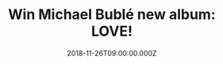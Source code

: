 ---
campaign-uuid: "c-bfe252e9-99fd-4417-9fa3-67f85b2defcf"
type: "Competition"
category: "Music"
date: "2018-11-26T09:00:00.000Z"
end-date: "2018-12-26T23:59:00.000Z"
disable-form: false
is_promoted: false
has_entry_page: true
title: "Win Michael Bublé new album: LOVE!"
competition-description: "<p>Calling all Michael Bublé fans! Big news for YOU! We\
  \ are giving away the brand new album of the global superstar Michael Bublé: LOVE.\
  \ This is his first studio album in two years and we are sure you won’t want to\
  \ miss it. The Canadian singer-songwriter returned to the studio with a new perspective\
  \ on life and a renewed commitment to honouring the music he has always loved</p>\n\
  <p>Want it? Click below for a chance to win!</p>\n"
hero-header: "Win Michael Bublé new album: LOVE!"
terms-confirmation: "N/A"
banner-img: "https://assets.expresslyapp.com/asset-5df17d0e-d497-4ed3-8b9f-518ca694b5e9.jpg"
logo-left-href: "http://club.expressly.io"
logo-left-image: "https://assets.expresslyapp.com/asset-3b50962f-7c60-4b07-83db-12d98176c2cd.jpg"
logo-left-title: "expressly club"
bg-image-hero: "https://assets.expresslyapp.com/asset-640d7f74-698c-4b24-a62c-930cac290649.jpg"
bg-image-first: "https://assets.expresslyapp.com/asset-d730f012-2e5d-4f55-b709-bfef87c75981.jpg"
section1-content: "<p>This amazing album is co-produced by Bublé himsef. He brings\
  \ new love to several rich classics from the American Songbook. The album opens\
  \ with the idealistic and dreamy “When I Fall In Love.” It also includes a haunting\
  \ take on another Rogers & Hart standard, “My Funny Valentine.” Other standouts\
  \ are an ebullient “When You’re Smiling,” a swinging “Such A Night” as well as Bublé\
  ’s hand-picked favourites including “Unforgettable,” “Help Me Make It Through The\
  \ Night,” and “I Only Have Eyes For You.’’.</p>\n<p>Michael Bublé has sold over\
  \ 60 million records worldwide, performed hundreds of sold-out shows around the\
  \ globe, and won four Grammys and multiple Juno Awards during the course of his\
  \ extraordinary career. The Deluxe CD includes 2 bonus tracks and a 16 page booklet.”\
  </p>\n<p>Enter the form below for a chance to win this incredible album and get\
  \ ready to feel delighted by Michael Bublé lovely voice. Good luck!</p>\n"
entry-title: "Win Michael Bublé new album: LOVE!"
entry-content: "<p>Enter the draw to win Michael Bublé new album: LOVE before 23:59\
  \ on 26th of December 2018.</p>\n"
has-winner: false
prize-description: "Michael Bublé new album: LOVE!"
special-conditions: "Multiple entries are allowed up to one every day.\r\n\r\nThis\
  \ competition is also available on: https://aaa.nme.com/competitions/little-michael-buble-love-album"
country-restrictions:
- "GB"
---